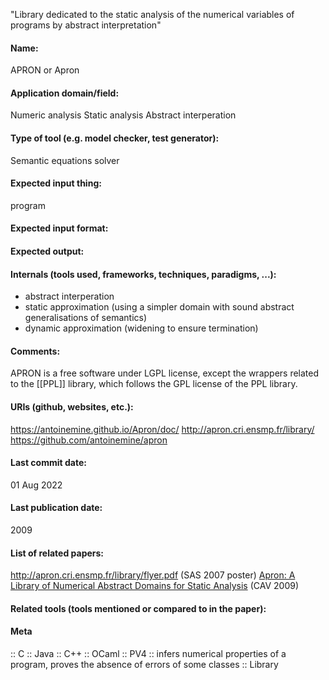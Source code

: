 "Library dedicated to the static analysis of the numerical variables of programs by abstract interpretation"

#### Name:
APRON or Apron

#### Application domain/field:
Numeric analysis
Static analysis
Abstract interperation

#### Type of tool (e.g. model checker, test generator):
Semantic equations solver

#### Expected input thing:
program

#### Expected input format:

#### Expected output:

#### Internals (tools used, frameworks, techniques, paradigms, ...):
- abstract interperation
- static approximation (using a simpler domain with sound abstract generalisations of semantics)
- dynamic approximation (widening to ensure termination)

#### Comments:
APRON is a free software under LGPL license, except the wrappers related to the [[PPL]] library, which follows the GPL license of the PPL library.

#### URIs (github, websites, etc.):
https://antoinemine.github.io/Apron/doc/
http://apron.cri.ensmp.fr/library/
https://github.com/antoinemine/apron

#### Last commit date:
01 Aug 2022

#### Last publication date:
2009

#### List of related papers:
http://apron.cri.ensmp.fr/library/flyer.pdf (SAS 2007 poster)
[Apron: A Library of Numerical Abstract Domains for Static Analysis](https://doi.org/10.1007/978-3-642-02658-4_52) (CAV 2009)

#### Related tools (tools mentioned or compared to in the paper):

#### Meta
:: C
:: Java
:: C++
:: OCaml
:: PV4 :: infers numerical properties of a program, proves the absence of errors of some classes
:: Library